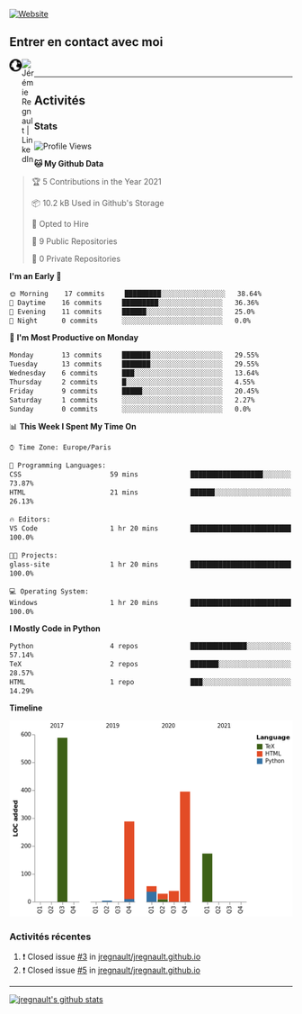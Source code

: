 [![Website](https://img.shields.io/website?logo=globe&label=jregnault.github.io&style=for-the-badge&url=https://jregnault.github.io)](https://jregnault.github.io)

## Entrer en contact avec moi

[<img align="left" alt="codeSTACKr.com" width="22px" src="https://raw.githubusercontent.com/iconic/open-iconic/master/svg/globe.svg" />][website]
[<img align="left" alt="Jérémie Regnault | LinkedIn" width="22px" src="https://cdn.jsdelivr.net/npm/simple-icons@v3/icons/linkedin.svg" />][linkedin]

<br />

---

## Activités

### Stats
<!--START_SECTION:waka-->
![Profile Views](http://img.shields.io/badge/Profile%20Views-0-blue)

**🐱 My Github Data** 

> 🏆 5 Contributions in the Year 2021
 > 
> 📦 10.2 kB Used in Github's Storage 
 > 
> 💼 Opted to Hire
 > 
> 📜 9 Public Repositories 
 > 
> 🔑 0 Private Repositories  
 > 
**I'm an Early 🐤** 

```text
🌞 Morning    17 commits     █████████░░░░░░░░░░░░░░░░   38.64% 
🌆 Daytime    16 commits     █████████░░░░░░░░░░░░░░░░   36.36% 
🌃 Evening    11 commits     ██████░░░░░░░░░░░░░░░░░░░   25.0% 
🌙 Night      0 commits      ░░░░░░░░░░░░░░░░░░░░░░░░░   0.0%

```
📅 **I'm Most Productive on Monday** 

```text
Monday       13 commits     ███████░░░░░░░░░░░░░░░░░░   29.55% 
Tuesday      13 commits     ███████░░░░░░░░░░░░░░░░░░   29.55% 
Wednesday    6 commits      ███░░░░░░░░░░░░░░░░░░░░░░   13.64% 
Thursday     2 commits      █░░░░░░░░░░░░░░░░░░░░░░░░   4.55% 
Friday       9 commits      █████░░░░░░░░░░░░░░░░░░░░   20.45% 
Saturday     1 commits      ░░░░░░░░░░░░░░░░░░░░░░░░░   2.27% 
Sunday       0 commits      ░░░░░░░░░░░░░░░░░░░░░░░░░   0.0%

```


📊 **This Week I Spent My Time On** 

```text
⌚︎ Time Zone: Europe/Paris

💬 Programming Languages: 
CSS                      59 mins             ██████████████████░░░░░░░   73.87% 
HTML                     21 mins             ██████░░░░░░░░░░░░░░░░░░░   26.13%

🔥 Editors: 
VS Code                  1 hr 20 mins        █████████████████████████   100.0%

🐱‍💻 Projects: 
glass-site               1 hr 20 mins        █████████████████████████   100.0%

💻 Operating System: 
Windows                  1 hr 20 mins        █████████████████████████   100.0%

```

**I Mostly Code in Python** 

```text
Python                   4 repos             ██████████████░░░░░░░░░░░   57.14% 
TeX                      2 repos             ███████░░░░░░░░░░░░░░░░░░   28.57% 
HTML                     1 repo              ███░░░░░░░░░░░░░░░░░░░░░░   14.29%

```


**Timeline**

![Chart not found](https://raw.githubusercontent.com/jregnault/jregnault/master/charts/bar_graph.png) 


<!--END_SECTION:waka-->

### Activités récentes
<!--START_SECTION:activity-->
1. ❗️ Closed issue [#3](https://github.com/jregnault/jregnault.github.io/issues/3) in [jregnault/jregnault.github.io](https://github.com/jregnault/jregnault.github.io)
2. ❗️ Closed issue [#5](https://github.com/jregnault/jregnault.github.io/issues/5) in [jregnault/jregnault.github.io](https://github.com/jregnault/jregnault.github.io)
<!--END_SECTION:activity-->

---

[![jregnault's github stats](https://github-readme-stats.jregnault.vercel.app/api?username=jregnault&show_icons=true)](https://github.com/jregnault/github-readme-stats)

[website]: jregnault.github.io
[linkedin]: https://www.linkedin.com/in/j%C3%A9r%C3%A9mie-regnault-4a30b2138/
